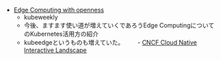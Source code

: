 - [Edge Computing with openness](https://www.cncf.io/webinars/kubernetes-in-the-context-of-on-premises-edge-and-network-edge-computing/)
  - kubeweekly 
  - 今後、ますます使い道が増えていくであろうEdge ComputingについてのKubernetes活用方の紹介
  - kubeedgeというものも増えていた。
　　- [CNCF Cloud Native Interactive Landscape](https://landscape.cncf.io/)
